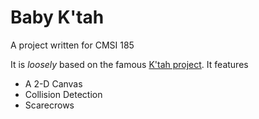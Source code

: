 # Baby K'tah

A project written for CMSI 185 

It is _loosely_ based on the famous [K'tah project](https://github.com/lmucs/ktah). It features

* A 2-D Canvas
* Collision Detection
* Scarecrows

